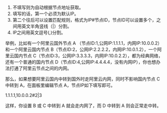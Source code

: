 1. 不填写则为自动根据节点地址获取。
2. 填写的话，第一个必须为默认IP。
3. 第二个往后可以设置匹配规则，格式为IP#节点ID，节点ID可以设置多个，之间用英文半角竖线（|）分割。
4. IP之间用英文逗号(,)分割。

举例，比如有一个阿里云国外节点 A （节点ID:1,公网IP:1.1.1.1，内网IP:10.0.0.2）和一个阿里云国内节点 B（节点ID:2，公网IP:2.2.2.2，内网IP:10.0.1.2），一个阿里云国内节点 C（节点ID:3，公网IP:3.3.3.3，内网IP:10.0.2.2），都为经典网络，还有一个普通的国内节点 D（节点ID:4,公网IP:4.4.4.4，没有内网IP），你也想办法打通了阿里云节点之间的内网。

那么，如果想要阿里云国内中转到国外时走阿里云内网，同时不影响国内节点 C 中转到 A，在面板里编辑节点 A，节点IP如下填写即可。

1.1.1.1,10.0.0.2#2|3

这样，你设置 B 或 C 中转到 A 就会走内网了，而 D 中转到 A 则会正常走中转。